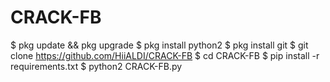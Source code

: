 # CRACK-FB
$ pkg update &amp;&amp; pkg upgrade  $ pkg install python2 $ pkg install git  $ git clone https://github.com/HiiALDI/CRACK-FB $ cd CRACK-FB $ pip install -r requirements.txt $ python2 CRACK-FB.py
